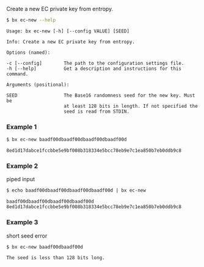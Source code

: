 Create a new EC private key from entropy.
```sh
$ bx ec-new --help
```
```
Usage: bx ec-new [-h] [--config VALUE] [SEED]

Info: Create a new EC private key from entropy.

Options (named):

-c [--config]        The path to the configuration settings file.
-h [--help]          Get a description and instructions for this command.

Arguments (positional):

SEED                 The Base16 randomness seed for the new key. Must be
                     at least 128 bits in length. If not specified the
                     seed is read from STDIN.
```
### Example 1
```sh
$ bx ec-new baadf00dbaadf00dbaadf00dbaadf00d
```
```
8ed1d17dabce1fccbbe5e9bf008b318334e5bcc78eb9e7c1ea850b7eb0ddb9c8
```
### Example 2
piped input
```sh
$ echo baadf00dbaadf00dbaadf00dbaadf00d | bx ec-new
```
```
baadf00dbaadf00dbaadf00dbaadf00d 
8ed1d17dabce1fccbbe5e9bf008b318334e5bcc78eb9e7c1ea850b7eb0ddb9c8
```
### Example 3
short seed error
```sh
$ bx ec-new baadf00dbaadf00d
```
```
The seed is less than 128 bits long.
```